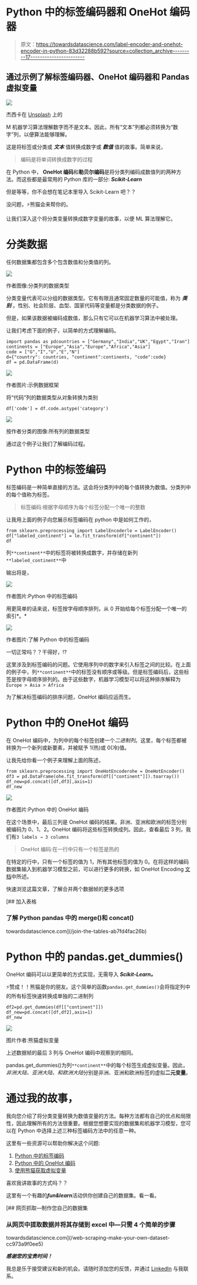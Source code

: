 # Python 中的标签编码器和 OneHot 编码器

> 原文：<https://towardsdatascience.com/label-encoder-and-onehot-encoder-in-python-83d32288b592?source=collection_archive---------17----------------------->

## 通过示例了解标签编码器、OneHot 编码器和 Pandas 虚拟变量

![](img/98253618708033f068db0e81da57a154.png)

杰西卡在 [Unsplash](https://unsplash.com/s/photos/number-for-alphabet?utm_source=unsplash&utm_medium=referral&utm_content=creditCopyText) 上的

M 机器学习算法理解数字而不是文本。因此，所有“文本”列都必须转换为“数字”列，以便算法能够理解。

这是将标签或分类或 ***文本*** 值转换成数字或 ***数值*** 值的故事。简单来说，

> 编码是将单词转换成数字的过程

在 Python 中， **OneHot 编码**和**勒贝尔编码**是将分类列编码成数值列的两种方法。而这些都是最常用的 Python 库的一部分: ***Scikit-Learn***

但是等等，你不会想在笔记本里导入 Scikit-Learn 吧？？

没问题，⚡️熊猫会来帮你的。

让我们深入这个将分类变量转换成数字变量的故事，以便 ML 算法理解它。

# 分类数据

任何数据集都包含多个包含数值和分类值的列。

![](img/703666b46fa3fdaa7970d12efd17e0b4.png)

作者图像:分类列的数据类型

分类变量代表可以分组的数据类型。它有有限且通常固定数量的可能值，称为 ***类别*** 。性别、社会阶层、血型、国家代码等变量都是分类数据的例子。

但是，如果该数据被编码成数值，那么只有它可以在机器学习算法中被处理。

让我们考虑下面的例子，以简单的方式理解编码。

```
import pandas as pdcountries = ["Germany","India","UK","Egypt","Iran"]
continents = ["Europe","Asia","Europe","Africa","Asia"]
code = ["G","I","U","E","N"]
d={"country": countries, "continent":continents, "code":code}
df = pd.DataFrame(d)
```

![](img/d2906eef57fdd6d515c1c532e1f0d43e.png)

作者图片:示例数据框架

将“代码”列的数据类型从对象转换为类别

```
df['code'] = df.code.astype('category')
```

![](img/38e720f65dcf69b4fffb48d7030df717.png)

按作者分类的图像:所有列的数据类型

通过这个例子让我们了解编码过程。

# Python 中的标签编码

标签编码是一种简单直接的方法。这会将分类列中的每个值转换为数值。分类列中的每个值称为标签。

> 标签编码:根据字母顺序为每个标签分配一个唯一的整数

让我用上面的例子向您展示标签编码在 python 中是如何工作的，

```
from sklearn.preprocessing import LabelEncoderle = LabelEncoder()
df["labeled_continent"] = le.fit_transform(df["continent"])
df
```

列`**continent**`中的标签将被转换成数字，并存储在新列 `**labeled_continent**`中

输出将是，

![](img/e7221a90b9ead32e855c74a41196752a.png)

作者图片:Python 中的标签编码

用更简单的话来说，标签按字母顺序排列，从 0 开始给每个标签分配一个唯一的索引*。*

![](img/0de45f9f41cb95602a9fc7a3efb7ed4f.png)

作者图片:了解 Python 中的标签编码

一切正常吗？？干得好，⁉️

这里涉及到标签编码的问题。它使用序列中的数字来引入标签之间的比较。在上面的例子中，列`**continent**`中的标签没有顺序或等级。但是标签编码后，这些标签是按字母顺序排列的。由于这些数字，机器学习模型可以将这种排序解释为`Europe > Asia > Africa`

为了解决标签编码的排序问题，OneHot 编码应运而生。

# Python 中的 OneHot 编码

在 OneHot 编码中，为列中的每个标签创建一个*二进制列*。这里，每个标签都被转换为一个新列或新要素，并被赋予 1(热)或 0(冷)值。

让我先给你看一个例子来理解上面的陈述，

```
from sklearn.preprocessing import OneHotEncoderohe = OneHotEncoder()
df3 = pd.DataFrame(ohe.fit_transform(df[["continent"]]).toarray())
df_new=pd.concat([df,df3],axis=1)
df_new
```

![](img/b86f3bd5290f09f862a35816adba5e63.png)

作者图片:Python 中的 OneHot 编码

在这个场景中，最后三列是 OneHot 编码的结果。非洲、亚洲和欧洲的标签分别被编码为 0、1、2。OneHot 编码将这些标签转换成列。因此，查看最后 3 列，我们有`3 labels → 3 columns`

> OneHot 编码:在一行中只有一个标签是热的

在特定的行中，只有一个标签的值为 1，所有其他标签的值为 0。在将这样的编码数据集输入到机器学习模型之前，可以进行更多的转换，如 OneHot Encoding [文档](https://scikit-learn.org/stable/modules/generated/sklearn.preprocessing.OneHotEncoder.html#sklearn.preprocessing.OneHotEncoder)中所述。

快速浏览这篇文章，了解合并两个数据帧的更多选项

[](/join-the-tables-ab7fd4fac26b) [## 加入表格

### 了解 Python pandas 中的 merge()和 concat()

towardsdatascience.com](/join-the-tables-ab7fd4fac26b) 

# Python 中的 pandas.get_dummies()

OneHot 编码可以以更简单的方式实现，无需导入 ***Scikit-Learn。***

⚡️赞成！！熊猫是你的朋友。这个简单的函数`pandas.get_dummies()`会将指定列中的所有标签快速转换成单独的二进制列

```
df2=pd.get_dummies(df[["continent"]])
df_new=pd.concat([df,df2],axis=1)
df_new
```

![](img/b75c82a037c31b23471ffc9e7d1bd46d.png)

图片作者:熊猫虚拟变量

上述数据帧的最后 3 列与 OneHot 编码中观察到的相同。

pandas.get_dummies()为列`**continent**`中的每个标签生成虚拟变量。因此，*非洲大陆、亚洲大陆、*和*欧洲大陆*分别是非洲、亚洲和欧洲标签的虚拟**二元变量**。

# 通过我的故事，

我向您介绍了将分类变量转换为数值变量的方法。每种方法都有自己的优点和局限性，因此理解所有的方法很重要。根据您想要实现的数据集和机器学习模型，您可以在 Python 中选择上述三种标签编码方法中的任意一种。

这里有一些资源可以帮助你解决这个问题:

1.  [Python 中的标签编码](https://scikit-learn.org/stable/modules/generated/sklearn.preprocessing.LabelEncoder.html)
2.  [Python 中的 OneHot 编码](https://scikit-learn.org/stable/modules/generated/sklearn.preprocessing.OneHotEncoder.html#sklearn.preprocessing.OneHotEncoder)
3.  [使用熊猫获取虚拟变量](https://pandas.pydata.org/pandas-docs/stable/reference/api/pandas.get_dummies.html)

喜欢我讲故事的方式吗？？

这里有一个有趣的***fun&learn***活动供你创建自己的数据集。看一看。

[](/web-scraping-make-your-own-dataset-cc973a9f0ee5) [## 网页抓取—制作您自己的数据集

### 从网页中提取数据并将其存储到 excel 中—只需 4 个简单的步骤

towardsdatascience.com](/web-scraping-make-your-own-dataset-cc973a9f0ee5) 

***感谢您的宝贵时间！***

我总是乐于接受建议和新的机会。请随时添加您的反馈，并通过 [LinkedIn](https://www.linkedin.com/in/surajgurav17/) 与我联系。